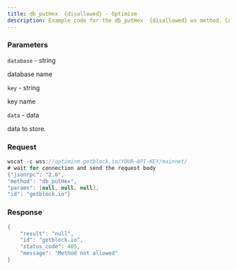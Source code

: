 ```yaml
---
title: db_putHex  {disallowed} - Optimism
description: Example code for the db_putHex  {disallowed} ws method. Сomplete guide on how to use db_putHex  {disallowed} ws in GetBlock.io Web3 documentation.
---
```


### Parameters


`database` - string

database name

`key` - string

key name

`data` - data

data to store.

### Request

``` java
wscat -c wss://optimism.getblock.io/YOUR-API-KEY/mainnet/ 
# wait for connection and send the request body 
{"jsonrpc": "2.0",
"method": "db_putHex",
"params": [null, null, null],
"id": "getblock.io"}
```

###  Response

``` java
{
    "result": "null",
    "id": "getblock.io",
    "status_code": 405,
    "message": "Method not allowed"
}
```


